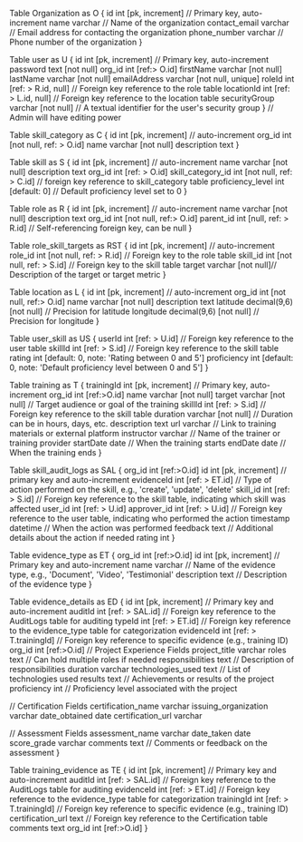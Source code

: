 Table Organization as O {
  id int [pk, increment] // Primary key, auto-increment
  name varchar // Name of the organization
  contact_email varchar // Email address for contacting the organization
  phone_number varchar // Phone number of the organization
}

Table user as U {
  id int [pk, increment] // Primary key, auto-increment
  password text [not null]
  org_id int [ref:> O.id]
  firstName varchar [not null]
  lastName varchar [not null]
  emailAddress varchar [not null, unique]
  roleId int [ref: > R.id, null] // Foreign key reference to the role table
  locationId int [ref: > L.id, null] // Foreign key reference to the location table
  securityGroup varchar [not null] // A textual identifier for the user's security group
}
// Admin will have editing power

Table skill_category as C {
  id int [pk, increment] // auto-increment
  org_id int [not null, ref: > O.id]
  name varchar [not null]
  description text
}

Table skill as S {
  id int [pk, increment] // auto-increment
  name varchar [not null]
  description text
  org_id int [ref: > O.id]
  skill_category_id int [not null, ref: > C.id] // foreign key reference to skill_category table
  proficiency_level int [default: 0] // Default proficiency level set to 0
}

Table role as R {
  id int [pk, increment] // auto-increment
  name varchar [not null]
  description text
  org_id int [not null, ref:> O.id]
  parent_id int [null, ref: > R.id] // Self-referencing foreign key, can be null
}

Table role_skill_targets as RST {
  id int [pk, increment] // auto-increment
  role_id int [not null, ref: > R.id] // Foreign key to the role table
  skill_id int [not null, ref: > S.id] // Foreign key to the skill table
  target varchar [not null]// Description of the target or target metric
}


Table location as L {
  id int [pk, increment] // auto-increment
  org_id int [not null, ref:> O.id]
  name varchar [not null]
  description text
  latitude decimal(9,6) [not null] // Precision for latitude
  longitude decimal(9,6) [not null] // Precision for longitude
}




Table user_skill as US {
  userId int [ref: > U.id] // Foreign key reference to the user table
  skillId int [ref: > S.id] // Foreign key reference to the skill table
  rating int [default: 0, note: 'Rating between 0 and 5']
  proficiency int [default: 0, note: 'Default proficiency level between 0 and 5']
}



Table training as T {
  trainingId int [pk, increment] // Primary key, auto-increment
  org_id int [ref:>O.id]
  name varchar [not null]
  target varchar [not null] // Target audience or goal of the training
  skillId int [ref: > S.id] // Foreign key reference to the skill table
  duration varchar [not null] // Duration can be in hours, days, etc.
  description text
  url varchar // Link to training materials or external platform
  instructor varchar // Name of the trainer or training provider
  startDate date // When the training starts
  endDate date // When the training ends
}



Table skill_audit_logs as SAL {
  org_id int [ref:>O.id]
  id int [pk, increment] // primary key and auto-increment
  evidenceId int [ref: > ET.id] // Type of action performed on the skill, e.g., 'create', 'update', 'delete'
  skill_id int [ref: > S.id] // Foreign key reference to the skill table, indicating which skill was affected
  user_id int [ref: > U.id]
  approver_id int [ref: > U.id] // Foreign key reference to the user table, indicating who performed the action
  timestamp datetime // When the action was performed
  feedback text // Additional details about the action if needed
  rating int
}

Table evidence_type as ET {
  org_id int [ref:>O.id]
  id int [pk, increment] // Primary key and auto-increment
  name varchar // Name of the evidence type, e.g., 'Document', 'Video', 'Testimonial'
  description text // Description of the evidence type
}


Table evidence_details as ED {
  id int [pk, increment] // Primary key and auto-increment
  auditId int [ref: > SAL.id] // Foreign key reference to the AuditLogs table for auditing
  typeId int [ref: > ET.id] // Foreign key reference to the evidence_type table for categorization
  evidenceId int [ref: > T.trainingId] // Foreign key reference to specific evidence (e.g., training ID)
  org_id int [ref:>O.id]
  // Project Experience Fields
  project_title varchar
  roles text // Can hold multiple roles if needed
  responsibilities text // Description of responsibilities
  duration varchar
  technologies_used text // List of technologies used
  results text // Achievements or results of the project
  proficiency int // Proficiency level associated with the project

  // Certification Fields
  certification_name varchar
  issuing_organization varchar
  date_obtained date
  certification_url varchar

  // Assessment Fields
  assessment_name varchar
  date_taken date
  score_grade varchar
  comments text // Comments or feedback on the assessment
}



Table training_evidence as TE {
  id int [pk, increment] // Primary key and auto-increment
  auditId int [ref: > SAL.id] // Foreign key reference to the AuditLogs table for auditing
  evidenceId int [ref: > ET.id] // Foreign key reference to the evidence_type table for categorization
  trainingId int [ref: > T.trainingId] // Foreign key reference to specific evidence (e.g., training ID)
  certification_url text  // Foreign key reference to the Certification table
  comments text
  org_id int [ref:>O.id]
}





